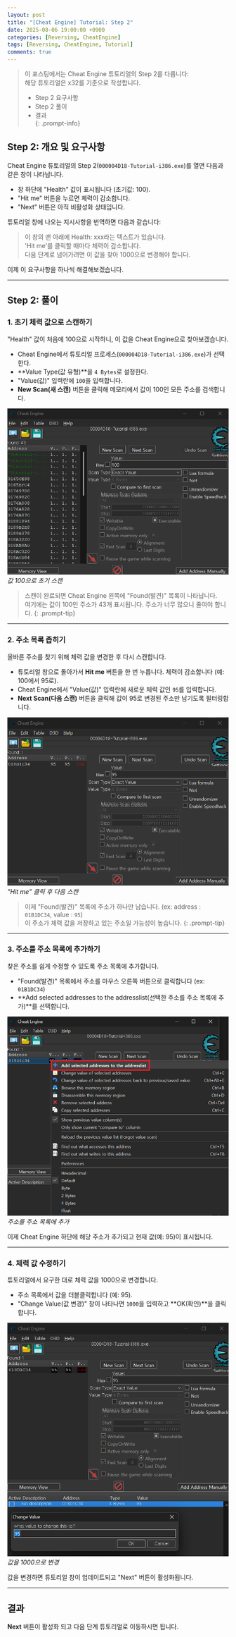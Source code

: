 ```yaml
---
layout: post
title: "[Cheat Engine] Tutorial: Step 2"
date: 2025-08-06 19:00:00 +0900
categories: [Reversing, CheatEngine]
tags: [Reversing, CheatEngine, Tutorial]
comments: true
---
```


> 이 포스팅에서는 Cheat Engine 튜토리얼의 Step 2를 다룹니다:  <br> 해당 튜토리얼은 x32를 기준으로 작성합니다.
>  
> - Step 2 요구사항  
> - Step 2 풀이  
> - 결과  
{: .prompt-info}

## Step 2: 개요 및 요구사항

Cheat Engine 튜토리얼의 Step 2(`000004D18-Tutorial-i386.exe`)를 열면 다음과 같은 창이 나타납니다.

- 창 하단에 "Health" 값이 표시됩니다 (초기값: 100).
- "Hit me" 버튼을 누르면 체력이 감소합니다.
- "Next" 버튼은 아직 비활성화 상태입니다.


튜토리얼 창에 나오는 지시사항을 번역하면 다음과 같습니다:  

> 이 창의 맨 아래에 Health: xxx라는 텍스트가 있습니다.  
> 'Hit me'를 클릭할 때마다 체력이 감소합니다.  
> 다음 단계로 넘어가려면 이 값을 찾아 1000으로 변경해야 합니다.

이제 이 요구사항을 하나씩 해결해보겠습니다.

---

## Step 2: 풀이

### 1. 초기 체력 값으로 스캔하기
"Health" 값이 처음에 100으로 시작하니, 이 값을 Cheat Engine으로 찾아보겠습니다.

- Cheat Engine에서 튜토리얼 프로세스(`000004D18-Tutorial-i386.exe`)가 선택한다.
- **Value Type(값 유형)**을 `4 Bytes`로 설정한다.
- "Value(값)" 입력란에 `100`을 입력합니다.
- **New Scan(새 스캔)** 버튼을 클릭해 메모리에서 값이 100인 모든 주소를 검색합니다.

![Step 2 초기 스캔](assets/img/CheatEngine/Step2/2.png)  
*값 100으로 초기 스캔*

> 스캔이 완료되면 Cheat Engine 왼쪽에 "Found(발견)" 목록이 나타납니다. <br>여기에는 값이 100인 주소가 43개 표시됩니다. 주소가 너무 많으니 줄여야 합니다.
{: .prompt-tip}
---

### 2. 주소 목록 좁히기
올바른 주소를 찾기 위해 체력 값을 변경한 후 다시 스캔합니다.

- 튜토리얼 창으로 돌아가서 **Hit me** 버튼을 한 번 누릅니다. 체력이 감소합니다 (예: 100에서 95로).
- Cheat Engine에서 "Value(값)" 입력란에 새로운 체력 값인 `95`를 입력합니다.
- **Next Scan(다음 스캔)** 버튼을 클릭해 값이 95로 변경된 주소만 남기도록 필터링합니다.

![Step 2 다음 스캔](assets/img/CheatEngine/Step2/3.png)  
*"Hit me" 클릭 후 다음 스캔*

> 이제 "Found(발견)" 목록에 주소가 하나만 남습니다. (ex: address : `01B1DC34`, value : `95`) <br>
이 주소가 체력 값을 저장하고 있는 주소일 가능성이 높습니다.
{: .prompt-tip}
---

### 3. 주소를 주소 목록에 추가하기
찾은 주소를 쉽게 수정할 수 있도록 주소 목록에 추가합니다.

- "Found(발견)" 목록에서 주소를 마우스 오른쪽 버튼으로 클릭합니다 (ex: `01B1DC34`)
- **Add selected addresses to the addresslist(선택한 주소를 주소 목록에 추가)**를 선택합니다.

![주소 목록에 추가](assets/img/CheatEngine/Step2/4.png)  
*주소를 주소 목록에 추가*

이제 Cheat Engine 하단에 해당 주소가 추가되고 현재 값(예: 95)이 표시됩니다.

---

### 4. 체력 값 수정하기
튜토리얼에서 요구한 대로 체력 값을 1000으로 변경합니다.

- 주소 목록에서 값을 더블클릭합니다 (예: 95).
- "Change Value(값 변경)" 창이 나타나면 `1000`을 입력하고 **OK(확인)**을 클릭합니다.

![값 변경](assets/img/CheatEngine/Step2/5.png)  
*값을 1000으로 변경*

값을 변경하면 튜토리얼 창이 업데이트되고 "Next" 버튼이 활성화됩니다.

---

## 결과
**Next** 버튼이 활성화 되고 다음 단계 튜토리얼로 이동하시면 됩니다.

